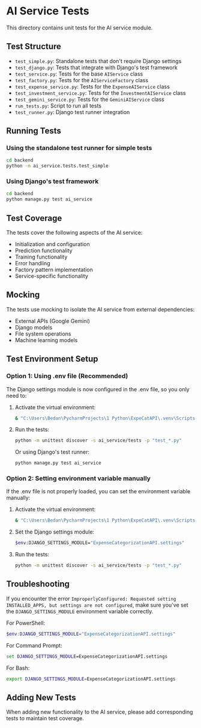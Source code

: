 # AI Service Tests

This directory contains unit tests for the AI service module.

## Test Structure

- `test_simple.py`: Standalone tests that don't require Django settings
- `test_django.py`: Tests that integrate with Django's test framework
- `test_service.py`: Tests for the base `AIService` class
- `test_factory.py`: Tests for the `AIServiceFactory` class
- `test_expense_service.py`: Tests for the `ExpenseAIService` class
- `test_investment_service.py`: Tests for the `InvestmentAIService` class
- `test_gemini_service.py`: Tests for the `GeminiAIService` class
- `run_tests.py`: Script to run all tests
- `test_runner.py`: Django test runner integration

## Running Tests

### Using the standalone test runner for simple tests

```bash
cd backend
python -m ai_service.tests.test_simple
```

### Using Django's test framework

```bash
cd backend
python manage.py test ai_service
```

## Test Coverage

The tests cover the following aspects of the AI service:

- Initialization and configuration
- Prediction functionality
- Training functionality
- Error handling
- Factory pattern implementation
- Service-specific functionality

## Mocking

The tests use mocking to isolate the AI service from external dependencies:

- External APIs (Google Gemini)
- Django models
- File system operations
- Machine learning models

## Test Environment Setup

### Option 1: Using .env file (Recommended)

The Django settings module is now configured in the .env file, so you only need to:

1. Activate the virtual environment:
   ```bash
   & "C:\Users\Bedan\PycharmProjects\1 Python\ExpeCatAPI\.venv\Scripts\Activate.ps1"
   ```

2. Run the tests:
   ```bash
   python -m unittest discover -s ai_service/tests -p "test_*.py"
   ```

   Or using Django's test runner:
   ```bash
   python manage.py test ai_service
   ```

### Option 2: Setting environment variable manually

If the .env file is not properly loaded, you can set the environment variable manually:

1. Activate the virtual environment:
   ```bash
   & "C:\Users\Bedan\PycharmProjects\1 Python\ExpeCatAPI\.venv\Scripts\Activate.ps1"
   ```

2. Set the Django settings module:
   ```bash
   $env:DJANGO_SETTINGS_MODULE="ExpenseCategorizationAPI.settings"
   ```

3. Run the tests:
   ```bash
   python -m unittest discover -s ai_service/tests -p "test_*.py"
   ```

## Troubleshooting

If you encounter the error `ImproperlyConfigured: Requested setting INSTALLED_APPS, but settings are not configured`, make sure you've set the `DJANGO_SETTINGS_MODULE` environment variable correctly.

For PowerShell:
```powershell
$env:DJANGO_SETTINGS_MODULE="ExpenseCategorizationAPI.settings"
```

For Command Prompt:
```cmd
set DJANGO_SETTINGS_MODULE=ExpenseCategorizationAPI.settings
```

For Bash:
```bash
export DJANGO_SETTINGS_MODULE=ExpenseCategorizationAPI.settings
```

## Adding New Tests

When adding new functionality to the AI service, please add corresponding tests to maintain test coverage.
